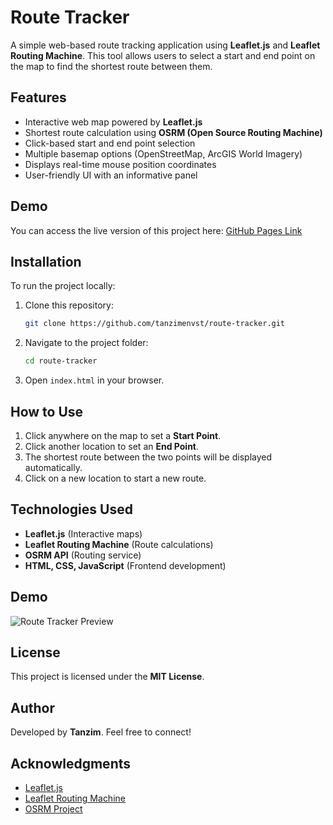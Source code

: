 # Route Tracker

A simple web-based route tracking application using **Leaflet.js** and **Leaflet Routing Machine**. This tool allows users to select a start and end point on the map to find the shortest route between them.

## Features
- Interactive web map powered by **Leaflet.js**
- Shortest route calculation using **OSRM (Open Source Routing Machine)**
- Click-based start and end point selection
- Multiple basemap options (OpenStreetMap, ArcGIS World Imagery)
- Displays real-time mouse position coordinates
- User-friendly UI with an informative panel

## Demo
You can access the live version of this project here:
[GitHub Pages Link](https://tanzimenvst.github.io/route-tracker/)

## Installation
To run the project locally:
1. Clone this repository:
   ```bash
   git clone https://github.com/tanzimenvst/route-tracker.git
   ```
2. Navigate to the project folder:
   ```bash
   cd route-tracker
   ```
3. Open `index.html` in your browser.

## How to Use
1. Click anywhere on the map to set a **Start Point**.
2. Click another location to set an **End Point**.
3. The shortest route between the two points will be displayed automatically.
4. Click on a new location to start a new route.

## Technologies Used
- **Leaflet.js** (Interactive maps)
- **Leaflet Routing Machine** (Route calculations)
- **OSRM API** (Routing service)
- **HTML, CSS, JavaScript** (Frontend development)

## Demo
![Route Tracker Preview](https://tanzimenvst.github.io/route-tracker/demo.gif)

## License
This project is licensed under the **MIT License**.

## Author
Developed by **Tanzim**. Feel free to connect!

## Acknowledgments
- [Leaflet.js](https://leafletjs.com/)
- [Leaflet Routing Machine](https://www.liedman.net/leaflet-routing-machine/)
- [OSRM Project](http://project-osrm.org/)

